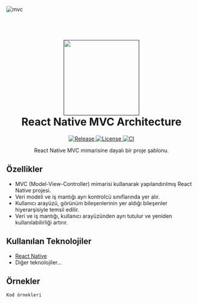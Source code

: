 ![mvc](https://github.com/fhasancelik/ReactNativeMVCArchitecture/assets/123208180/0f7981e9-4fd4-4549-9416-a174072d6a90)

<h1 align="center">
  <br>
  <a href=""><img src="https://static.javatpoint.com/tutorial/reactjs/images/react-flux-vs-mvc.png" width="200"></a>
  <br>
  React Native MVC Architecture
  <br>
</h1>
<p align="center">
  <a href="https://github.com/fhasancelik/ReactNativeMVCArchitecture/releases">
    <img src="https://img.shields.io/github/release/fhasancelik/ReactNativeMVCArchitecture.svg" alt="Release">
  </a>
  <a href="https://github.com/fhasancelik/ReactNativeMVCArchitecture/blob/master/LICENSE">
    <img src="https://img.shields.io/github/license/fhasancelik/ReactNativeMVCArchitecture.svg" alt="License">
  </a>
  <a href="https://github.com/fhasancelik/ReactNativeMVCArchitecture/actions">
    <img src="https://github.com/fhasancelik/ReactNativeMVCArchitecture/workflows/CI/badge.svg" alt="CI">
  </a>
</p>
<p align="center">
  React Native MVC mimarisine dayalı bir proje şablonu.
</p>

## Özellikler

- MVC (Model-View-Controller) mimarisi kullanarak yapılandırılmış React Native projesi.
- Veri modeli ve iş mantığı ayrı kontrolcü sınıflarında yer alır.
- Kullanıcı arayüzü, görünüm bileşenlerinin yer aldığı bileşenler hiyerarşisiyle temsil edilir.
- Veri ve iş mantığı, kullanıcı arayüzünden ayrı tutulur ve yeniden kullanılabilirliği artırır.

## Kullanılan Teknolojiler

- [React Native](https://reactnative.dev/)
- Diğer teknolojiler...

## Örnekler

```javascript
Kod örnekleri


